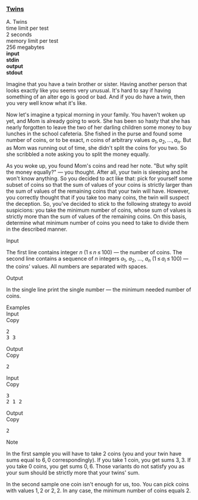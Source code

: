 <h3><a href="https://codeforces.com/contest/160/problem/A" target="_blank" rel="noopener noreferrer">Twins</a></h3>
<div class="header"><div class="title">A. Twins</div><div class="time-limit"><div class="property-title">time limit per test</div>2 seconds</div><div class="memory-limit"><div class="property-title">memory limit per test</div>256 megabytes</div><div class="input-file input-standard" style="font-weight: bold"><div class="property-title">input</div>stdin</div><div class="output-file output-standard" style="font-weight: bold"><div class="property-title">output</div>stdout</div></div><div><p>Imagine that you have a twin brother or sister. Having another person that looks exactly like you seems very unusual. It's hard to say if having something of an alter ego is good or bad. And if you do have a twin, then you very well know what it's like.</p><p>Now let's imagine a typical morning in your family. You haven't woken up yet, and Mom is already going to work. She has been so hasty that she has nearly forgotten to leave the two of her darling children some money to buy lunches in the school cafeteria. She fished in the purse and found some number of coins, or to be exact, <span class="tex-span"><i>n</i></span> coins of arbitrary values <span class="tex-span"><i>a</i><sub class="lower-index">1</sub>, <i>a</i><sub class="lower-index">2</sub>, ..., <i>a</i><sub class="lower-index"><i>n</i></sub></span>. But as Mom was running out of time, she didn't split the coins for you two. So she scribbled a note asking you to split the money equally.</p><p>As you woke up, you found Mom's coins and read her note. "But why split the money equally?" — you thought. After all, your twin is sleeping and he won't know anything. So you decided to act like that: pick for yourself some subset of coins so that the sum of values of your coins is <span class="tex-font-style-bf">strictly larger</span> than the sum of values of the remaining coins that your twin will have. However, you correctly thought that if you take too many coins, the twin will suspect the deception. So, you've decided to stick to the following strategy to avoid suspicions: you take the <span class="tex-font-style-bf">minimum number of coins</span>, whose sum of values is strictly more than the sum of values of the remaining coins. On this basis, determine what <span class="tex-font-style-bf">minimum</span> number of coins you need to take to divide them in the described manner.</p></div><div class="input-specification"><div class="section-title">Input</div><p>The first line contains integer <span class="tex-span"><i>n</i></span> (<span class="tex-span">1 ≤ <i>n</i> ≤ 100</span>) — the number of coins. The second line contains a sequence of <span class="tex-span"><i>n</i></span> integers <span class="tex-span"><i>a</i><sub class="lower-index">1</sub></span>, <span class="tex-span"><i>a</i><sub class="lower-index">2</sub></span>, ..., <span class="tex-span"><i>a</i><sub class="lower-index"><i>n</i></sub></span> (<span class="tex-span">1 ≤ <i>a</i><sub class="lower-index"><i>i</i></sub> ≤ 100</span>) — the coins' values. All numbers are separated with spaces.</p></div><div class="output-specification"><div class="section-title">Output</div><p>In the single line print the single number — the minimum needed number of coins.</p></div><div class="sample-tests"><div class="section-title">Examples</div><div class="sample-test"><div class="input"><div class="title">Input<div title="Copy" data-clipboard-target="#id0032182568708970727" id="id005229286108629377" class="input-output-copier">Copy</div></div><pre id="id0032182568708970727">2<br>3 3<br></pre></div><div class="output"><div class="title">Output<div title="Copy" data-clipboard-target="#id007795151547537141" id="id0009849075758843495" class="input-output-copier">Copy</div></div><pre id="id007795151547537141">2<br></pre></div><div class="input"><div class="title">Input<div title="Copy" data-clipboard-target="#id0002614818142538755" id="id0037557333690807737" class="input-output-copier">Copy</div></div><pre id="id0002614818142538755">3<br>2 1 2<br></pre></div><div class="output"><div class="title">Output<div title="Copy" data-clipboard-target="#id008117531134540265" id="id006006652369105298" class="input-output-copier">Copy</div></div><pre id="id008117531134540265">2<br></pre></div></div></div><div class="note"><div class="section-title">Note</div><p>In the first sample you will have to take <span class="tex-span">2</span> coins (you and your twin have sums equal to <span class="tex-span">6, 0</span> correspondingly). If you take <span class="tex-span">1</span> coin, you get sums <span class="tex-span">3, 3</span>. If you take <span class="tex-span">0</span> coins, you get sums <span class="tex-span">0, 6</span>. Those variants do not satisfy you as your sum should be strictly more that your twins' sum.</p><p>In the second sample one coin isn't enough for us, too. You can pick coins with values <span class="tex-span">1, 2</span> or <span class="tex-span">2, 2</span>. In any case, the minimum number of coins equals <span class="tex-span">2</span>. </p></div>